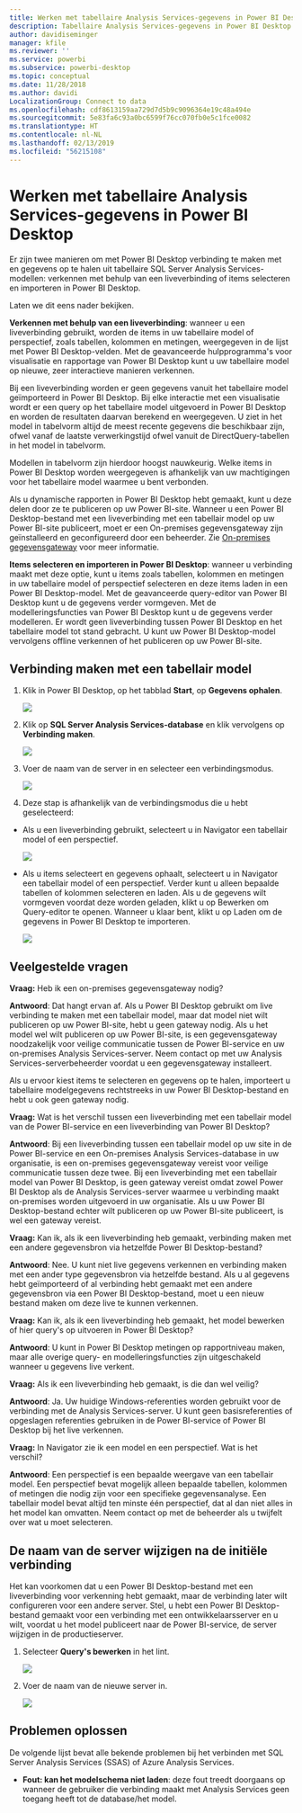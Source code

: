 ```yaml
---
title: Werken met tabellaire Analysis Services-gegevens in Power BI Desktop
description: Tabellaire Analysis Services-gegevens in Power BI Desktop
author: davidiseminger
manager: kfile
ms.reviewer: ''
ms.service: powerbi
ms.subservice: powerbi-desktop
ms.topic: conceptual
ms.date: 11/28/2018
ms.author: davidi
LocalizationGroup: Connect to data
ms.openlocfilehash: cdf8613159aa729d7d5b9c9096364e19c48a494e
ms.sourcegitcommit: 5e83fa6c93a0bc6599f76cc070fb0e5c1fce0082
ms.translationtype: HT
ms.contentlocale: nl-NL
ms.lasthandoff: 02/13/2019
ms.locfileid: "56215108"
---
```

# <a name="using-analysis-services-tabular-data-in-power-bi-desktop"></a>Werken met tabellaire Analysis Services-gegevens in Power BI Desktop
Er zijn twee manieren om met Power BI Desktop verbinding te maken met en gegevens op te halen uit tabellaire SQL Server Analysis Services-modellen: verkennen met behulp van een liveverbinding of items selecteren en importeren in Power BI Desktop.

Laten we dit eens nader bekijken.

**Verkennen met behulp van een liveverbinding**: wanneer u een liveverbinding gebruikt, worden de items in uw tabellaire model of perspectief, zoals tabellen, kolommen en metingen, weergegeven in de lijst met Power BI Desktop-velden. Met de geavanceerde hulpprogramma's voor visualisatie en rapportage van Power BI Desktop kunt u uw tabellaire model op nieuwe, zeer interactieve manieren verkennen.

Bij een liveverbinding worden er geen gegevens vanuit het tabellaire model geïmporteerd in Power BI Desktop. Bij elke interactie met een visualisatie wordt er een query op het tabellaire model uitgevoerd in Power BI Desktop en worden de resultaten daarvan berekend en weergegeven. U ziet in het model in tabelvorm altijd de meest recente gegevens die beschikbaar zijn, ofwel vanaf de laatste verwerkingstijd ofwel vanuit de DirectQuery-tabellen in het model in tabelvorm. 

Modellen in tabelvorm zijn hierdoor hoogst nauwkeurig. Welke items in Power BI Desktop worden weergegeven is afhankelijk van uw machtigingen voor het tabellaire model waarmee u bent verbonden.

Als u dynamische rapporten in Power BI Desktop hebt gemaakt, kunt u deze delen door ze te publiceren op uw Power BI-site. Wanneer u een Power BI Desktop-bestand met een liveverbinding met een tabellair model op uw Power BI-site publiceert, moet er een On-premises gegevensgateway zijn geïnstalleerd en geconfigureerd door een beheerder. Zie [On-premises gegevensgateway](service-gateway-onprem.md) voor meer informatie.

**Items selecteren en importeren in Power BI Desktop**: wanneer u verbinding maakt met deze optie, kunt u items zoals tabellen, kolommen en metingen in uw tabellaire model of perspectief selecteren en deze items laden in een Power BI Desktop-model. Met de geavanceerde query-editor van Power BI Desktop kunt u de gegevens verder vormgeven. Met de modelleringsfuncties van Power BI Desktop kunt u de gegevens verder modelleren. Er wordt geen liveverbinding tussen Power BI Desktop en het tabellaire model tot stand gebracht. U kunt uw Power BI Desktop-model vervolgens offline verkennen of het publiceren op uw Power BI-site.

## <a name="to-connect-to-a-tabular-model"></a>Verbinding maken met een tabellair model
1. Klik in Power BI Desktop, op het tabblad **Start**, op **Gegevens ophalen**.
   
   ![](media/desktop-analysis-services-tabular-data/pbid_sqlas_getdata.png)
2. Klik op **SQL Server Analysis Services-database** en klik vervolgens op **Verbinding maken**.
   
   ![](media/desktop-analysis-services-tabular-data/pbid_sqlas_getdata_as.png)
3. Voer de naam van de server in en selecteer een verbindingsmodus. 
   
   ![](media/desktop-analysis-services-tabular-data/pbid_sqlas_getdata_as_server.png)
4. Deze stap is afhankelijk van de verbindingsmodus die u hebt geselecteerd:

* Als u een liveverbinding gebruikt, selecteert u in Navigator een tabellair model of een perspectief.
  
  ![](media/desktop-analysis-services-tabular-data/pbid_sqlas_getdata_as_live.png)
* Als u items selecteert en gegevens ophaalt, selecteert u in Navigator een tabellair model of een perspectief. Verder kunt u alleen bepaalde tabellen of kolommen selecteren en laden. Als u de gegevens wilt vormgeven voordat deze worden geladen, klikt u op Bewerken om Query-editor te openen. Wanneer u klaar bent, klikt u op Laden om de gegevens in Power BI Desktop te importeren.

  ![](media/desktop-analysis-services-tabular-data/pbid_sqlas_getdata_as_select.png)

## <a name="frequently-asked-questions"></a>Veelgestelde vragen
**Vraag:** Heb ik een on-premises gegevensgateway nodig?

**Antwoord**: Dat hangt ervan af. Als u Power BI Desktop gebruikt om live verbinding te maken met een tabellair model, maar dat model niet wilt publiceren op uw Power BI-site, hebt u geen gateway nodig. Als u het model wel wilt publiceren op uw Power BI-site, is een gegevensgateway noodzakelijk voor veilige communicatie tussen de Power BI-service en uw on-premises Analysis Services-server. Neem contact op met uw Analysis Services-serverbeheerder voordat u een gegevensgateway installeert.

Als u ervoor kiest items te selecteren en gegevens op te halen, importeert u tabellaire modelgegevens rechtstreeks in uw Power BI Desktop-bestand en hebt u ook geen gateway nodig.

**Vraag:** Wat is het verschil tussen een liveverbinding met een tabellair model van de Power BI-service en een liveverbinding van Power BI Desktop?

**Antwoord**: Bij een liveverbinding tussen een tabellair model op uw site in de Power BI-service en een On-premises Analysis Services-database in uw organisatie, is een on-premises gegevensgateway vereist voor veilige communicatie tussen deze twee. Bij een liveverbinding met een tabellair model van Power BI Desktop, is geen gateway vereist omdat zowel Power BI Desktop als de Analysis Services-server waarmee u verbinding maakt on-premises worden uitgevoerd in uw organisatie. Als u uw Power BI Desktop-bestand echter wilt publiceren op uw Power BI-site publiceert, is wel een gateway vereist.

**Vraag:** Kan ik, als ik een liveverbinding heb gemaakt, verbinding maken met een andere gegevensbron via hetzelfde Power BI Desktop-bestand?

**Antwoord**: Nee. U kunt niet live gegevens verkennen en verbinding maken met een ander type gegevensbron via hetzelfde bestand. Als u al gegevens hebt geïmporteerd of al verbinding hebt gemaakt met een andere gegevensbron via een Power BI Desktop-bestand, moet u een nieuw bestand maken om deze live te kunnen verkennen.

**Vraag:** Kan ik, als ik een liveverbinding heb gemaakt, het model bewerken of hier query's op uitvoeren in Power BI Desktop?

**Antwoord**: U kunt in Power BI Desktop metingen op rapportniveau maken, maar alle overige query- en modelleringsfuncties zijn uitgeschakeld wanneer u gegevens live verkent.

**Vraag:** Als ik een liveverbinding heb gemaakt, is die dan wel veilig?

**Antwoord**: Ja. Uw huidige Windows-referenties worden gebruikt voor de verbinding met de Analysis Services-server. U kunt geen basisreferenties of opgeslagen referenties gebruiken in de Power BI-service of Power BI Desktop bij het live verkennen.

**Vraag:** In Navigator zie ik een model en een perspectief. Wat is het verschil?

**Antwoord**: Een perspectief is een bepaalde weergave van een tabellair model. Een perspectief bevat mogelijk alleen bepaalde tabellen, kolommen of metingen die nodig zijn voor een specifieke gegevensanalyse. Een tabellair model bevat altijd ten minste één perspectief, dat al dan niet alles in het model kan omvatten. Neem contact op met de beheerder als u twijfelt over wat u moet selecteren.

## <a name="to-change-the-server-name-after-initial-connection"></a>De naam van de server wijzigen na de initiële verbinding
Het kan voorkomen dat u een Power BI Desktop-bestand met een liveverbinding voor verkenning hebt gemaakt, maar de verbinding later wilt configureren voor een andere server. Stel, u hebt een Power BI Desktop-bestand gemaakt voor een verbinding met een ontwikkelaarsserver en u wilt, voordat u het model publiceert naar de Power BI-service, de server wijzigen in de productieserver.

1. Selecteer **Query's bewerken** in het lint.
   
   ![](media/desktop-analysis-services-tabular-data/pbid_sqlas_chname_editquery.png)
2. Voer de naam van de nieuwe server in.
   
   ![](media/desktop-analysis-services-tabular-data/pbid_sqlas_chname_dialog.png)
   
   
## <a name="troubleshooting"></a>Problemen oplossen 
De volgende lijst bevat alle bekende problemen bij het verbinden met SQL Server Analysis Services (SSAS) of Azure Analysis Services. 

* **Fout: kan het modelschema niet laden**: deze fout treedt doorgaans op wanneer de gebruiker die verbinding maakt met Analysis Services geen toegang heeft tot de database/het model.

